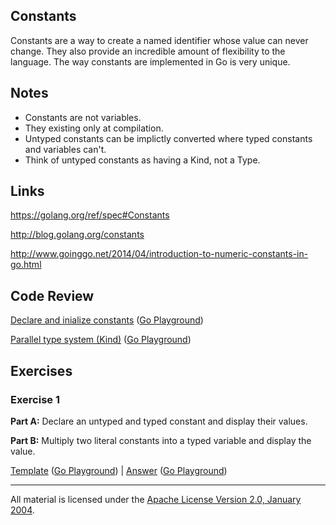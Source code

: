 ## Constants

Constants are a way to create a named identifier whose value can never change. They also provide an incredible amount of flexibility to the language. The way constants are implemented in Go is very unique.

## Notes

* Constants are not variables.
* They existing only at compilation.
* Untyped constants can be implictly converted where typed constants and variables can't.
* Think of untyped constants as having a Kind, not a Type.

## Links

https://golang.org/ref/spec#Constants

http://blog.golang.org/constants

http://www.goinggo.net/2014/04/introduction-to-numeric-constants-in-go.html

## Code Review

[Declare and inialize constants](example1/example1.go) ([Go Playground](http://play.golang.org/p/Remt-HvD2D))

[Parallel type system (Kind)](example2/example2.go) ([Go Playground](http://play.golang.org/p/ExxRWe6jUz))

## Exercises

### Exercise 1

**Part A:** Declare an untyped and typed constant and display their values.

**Part B:** Multiply two literal constants into a typed variable and display the value.

[Template](exercises/template1/template1.go) ([Go Playground](http://play.golang.org/p/qG3-9yn5_6)) | 
[Answer](exercises/exercise1/exercise1.go) ([Go Playground](http://play.golang.org/p/d2gkKxEftw))
___
All material is licensed under the [Apache License Version 2.0, January 2004](http://www.apache.org/licenses/LICENSE-2.0).
